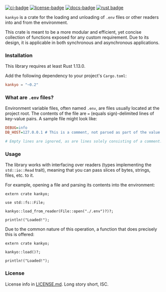 [![ci-badge][]][ci] [![license-badge][]][license] [![docs-badge][]][docs] [![rust badge]][rust link]

`kankyo` is a crate for the loading and unloading of `.env` files or other
readers into and from the environment.

This crate is meant to be a more modular and efficient, yet concise
collection of functions exposed for any custom requirement. Due to its
design, it is applicable in both synchronous and asynchronous applications.

### Installation

This library requires at least Rust 1.13.0.

Add the following dependency to your project's `Cargo.toml`:

```toml
kankyo = "~0.2"
```

### What are `.env` files?

Environment variable files, often named `.env`, are files usually located at
the project root. The contents of the file are `=` (equals sign)-delimited
lines of key-value pairs. A sample file might look like:

```ini
DEBUG=info
DB_HOST=127.0.0.1 # This is a comment, not parsed as part of the value.

# Empty lines are ignored, as are lines solely consisting of a comment.
```

### Usage

The library works with interfacing over readers (types implementing the
`std::io::Read` trait), meaning that you can pass slices of bytes, strings,
files, etc. to it.

For example, opening a file and parsing its contents into the environment:

```rust,no_run
extern crate kankyo;

use std::fs::File;

kankyo::load_from_reader(File::open("./.env")?)?;

println!("Loaded!");
```

Due to the common nature of this operation, a function that does precisely
this is offered:

```rust,no_run
extern crate kankyo;

kankyo::load()?;

println!("Loaded!");
```

### License

License info in [LICENSE.md]. Long story short, ISC.

[LICENSE.md]: https://github.com/zeyla/kankyo/blob/master/LICENSE.md
[ci]: https://travis-ci.org/zeyla/kankyo
[ci-badge]: https://img.shields.io/travis/zeyla/kankyo.svg?style=flat-square
[docs]: https://docs.rs/kankyo
[docs-badge]: https://img.shields.io/badge/docs-online-5023dd.svg?style=flat-square
[license]: https://opensource.org/licenses/ISC
[license-badge]: https://img.shields.io/badge/license-ISC-blue.svg?style=flat-square
[rust badge]: https://img.shields.io/badge/rust-1.13+-93450a.svg?style=flat-square
[rust link]: https://blog.rust-lang.org/2016/11/10/Rust-1.13.html
